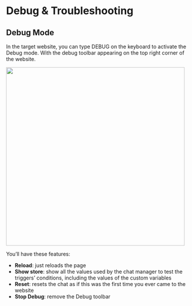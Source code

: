 # Debug & Troubleshooting

## Debug Mode

In the target website, you can type DEBUG on the keyboard to activate the Debug mode. With the debug toolbar appearing on the top right corner of the website.

<img class="img-fluid" width="486" src="../../../img/web-messaging-debug.png">

You’ll have these features:

* **Reload**: just reloads the page
* **Show store**: show all the values used by the chat manager to test the triggers’ conditions, including the values of the custom variables
* **Reset**: resets the chat as if this was the first time you ever came to the website
* **Stop Debug**: remove the Debug toolbar